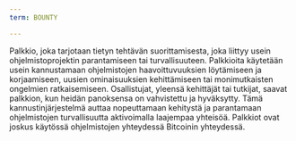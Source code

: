 ```yaml
---
term: BOUNTY

---
```

Palkkio, joka tarjotaan tietyn tehtävän suorittamisesta, joka liittyy usein ohjelmistoprojektin parantamiseen tai turvallisuuteen. Palkkioita käytetään usein kannustamaan ohjelmistojen haavoittuvuuksien löytämiseen ja korjaamiseen, uusien ominaisuuksien kehittämiseen tai monimutkaisten ongelmien ratkaisemiseen. Osallistujat, yleensä kehittäjät tai tutkijat, saavat palkkion, kun heidän panoksensa on vahvistettu ja hyväksytty. Tämä kannustinjärjestelmä auttaa nopeuttamaan kehitystä ja parantamaan ohjelmistojen turvallisuutta aktivoimalla laajempaa yhteisöä. Palkkiot ovat joskus käytössä ohjelmistojen yhteydessä Bitcoinin yhteydessä.